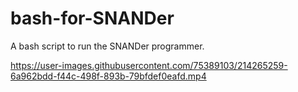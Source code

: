 # bash-for-SNANDer
A bash script to run the SNANDer programmer.

https://user-images.githubusercontent.com/75389103/214265259-6a962bdd-f44c-498f-893b-79bfdef0eafd.mp4

